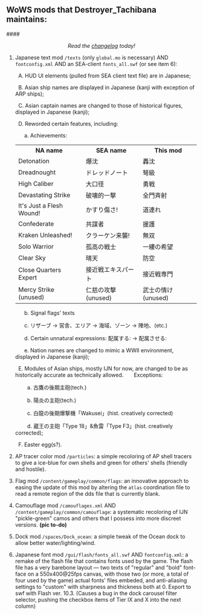 ## WoWS mods that Destroyer_Tachibana maintains:

####*<p align="center">Read the [changelog](./CHANGELOG.md) today!</p>*

1. Japanese text mod `/texts`  (only `global.mo` is necessary) AND `fontconfig.xml` AND an SEA-client `fonts_all.swf` (or see item 6):
    
    &nbsp;&nbsp;A. HUD UI elements (pulled from SEA client text file) are in Japanese;
    
    &nbsp;&nbsp;B. Asian ship names are displayed in Japanese (kanji with exception of ARP ships);
    
    &nbsp;&nbsp;C. Asian captain names are changed to those of historical figures, displayed in Japanese (kanji);
    
    &nbsp;&nbsp;D. Reworded certain features, including:

    &nbsp;&nbsp;&nbsp;&nbsp;&nbsp;&nbsp;a. Achievements:
    <table>
        <tr>
            <th>NA name</th>
            <th>SEA name</th>
            <th>This mod</th>
        </tr>
        <tr>
            <td>Detonation</td>
            <td>爆沈</td>
            <td>轟沈</td>
        </tr>
        <tr>
            <td>Dreadnought</td>
            <td>ドレッドノート</td>
            <td>弩級</td>
        </tr>
        <tr>
            <td>High Caliber</td>
            <td>大口径</td>
            <td>勇戦</td>
        </tr>
        <tr>
            <td>Devastating Strike</td>
            <td>破壊的一撃</td>
            <td>全門斉射</td>
        </tr>
        <tr>
            <td>It's Just a Flesh Wound!</td>
            <td>かすり傷さ!</td>
            <td>道連れ</td>
        </tr>
        <tr>
            <td>Confederate</td>
            <td>共謀者</td>
            <td>援護</td>
        </tr>
        <tr>
            <td>Kraken Unleashed!</td>
            <td>クラーケン来襲!</td>
            <td>無双</td>
        </tr>
        <tr>
            <td>Solo Warrior</td>
            <td>孤高の戦士</td>
            <td>一縷の希望</td>
        </tr>
        <tr>
            <td>Clear Sky</td>
            <td>晴天</td>
            <td>防空</td>
        </tr>
        <tr>
            <td>Close Quarters Expert</td>
            <td>接近戦エキスパート</td>
            <td>接近戦専門</td>
        </tr>
        <tr>
            <td>Mercy Strike (unused)</td>
            <td>仁慈の攻撃 (unused)</td>
            <td>武士の情け (unused)</td>
        </tr>
    </table>
    
    &nbsp;&nbsp;&nbsp;&nbsp;&nbsp;&nbsp;b. Signal flags' texts
      
    &nbsp;&nbsp;&nbsp;&nbsp;&nbsp;&nbsp;c. リザーブ → 営舎、エリア → 海域、ゾーン → 陣地、(etc.)
      
    &nbsp;&nbsp;&nbsp;&nbsp;&nbsp;&nbsp;d. Certain unnatural expressions: 配属する: → 配属させる:
    
    &nbsp;&nbsp;&nbsp;&nbsp;&nbsp;&nbsp;e. Nation names are changed to mimic a WWII environment, displayed in Japanese (kanji);
      
    &nbsp;&nbsp;E. Modules of Asian ships, mostly IJN for now, are changed to be as historically accurate as technically allowed. 
    &nbsp;&nbsp;&nbsp;&nbsp;&nbsp;&nbsp;Exceptions:
    
    &nbsp;&nbsp;&nbsp;&nbsp;&nbsp;&nbsp;&nbsp;&nbsp;a. 古鷹の後期主砲(tech.)
        
    &nbsp;&nbsp;&nbsp;&nbsp;&nbsp;&nbsp;&nbsp;&nbsp;b. 陽炎の主砲(tech.)
        
    &nbsp;&nbsp;&nbsp;&nbsp;&nbsp;&nbsp;&nbsp;&nbsp;c. 白龍の後期爆撃機「Wakusei」(hist. creatively corrected)
        
    &nbsp;&nbsp;&nbsp;&nbsp;&nbsp;&nbsp;&nbsp;&nbsp;d. 蔵王の主砲「Type 18」&魚雷「Type F3」(hist. creatively corrected);
      
    &nbsp;&nbsp;F. Easter egg(s?).
    

2. AP tracer color mod `/particles`: a simple recoloring of AP shell tracers to give a ice-blue for own shells and green for others' shells (friendly and hostile).

3. Flag mod `/content/gameplay/common/flags`: an innovative approach to easing the update of this mod by altering the `atlas` coordination file to read a remote region of the dds file that is currently blank.

4. Camouflage mod `/camouflages.xml` AND `/content/gameplay/common/camouflage`: a systematic recoloring of IJN "pickle-green" camos and others that I possess into more discreet versions. **(pic to-do)**

5. Dock mod `/spaces/Dock_ocean`: a simple tweak of the Ocean dock to allow better water/lighting/wind.

6. Japanese font mod `/gui/flash/fonts_all.swf` AND `fontconfig.xml`: a remake of the flash file that contains fonts used by the game. The flash file has a very barebone layout — two texts of "regular" and "bold" font-face on a 550x400@25fps canvas, with those two (or more, a total of four used by the game) actual fonts' files embeded, and anti-aliasing settings to "custom" with sharpness and thickness both at 0. Export to swf with Flash ver. 10.3. (Causes a bug in the dock carousel filter selector, pushing the checkbox items of Tier IX and X into the next column)
